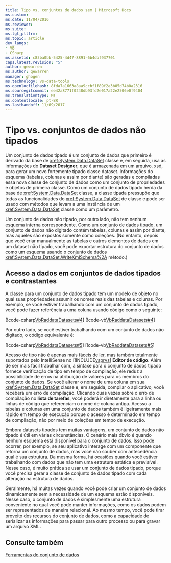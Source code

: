 ```yaml
---
title: Tipo vs. conjuntos de dados sem | Microsoft Docs
ms.custom: 
ms.date: 11/04/2016
ms.reviewer: 
ms.suite: 
ms.tgt_pltfrm: 
ms.topic: article
dev_langs:
- VB
- CSharp
ms.assetid: c83ba0bb-5425-4d47-8891-6b4dbf937701
caps.latest.revision: "5"
author: gewarren
ms.author: gewarren
manager: ghogen
ms.technology: vs-data-tools
ms.openlocfilehash: 8fda7a1663a8aa9ccbf1f89f2a3b05d74b0a2316
ms.sourcegitcommit: ee42a8771f0248db93fd2e017a22e2506e0f9404
ms.translationtype: MT
ms.contentlocale: pt-BR
ms.lasthandoff: 11/09/2017
---
```

# <a name="typed-vs-untyped-datasets"></a>Tipo vs. conjuntos de dados não tipados
Um conjunto de dados tipado é um conjunto de dados que primeiro é derivado da base de <xref:System.Data.DataSet> classe e, em seguida, usa as informações do **Dataset Designer**, que é armazenada em um arquivo. xsd, para gerar um novo fortemente tipado classe dataset. Informações do esquema (tabelas, colunas e assim por diante) são geradas e compiladas essa nova classe de conjunto de dados como um conjunto de propriedades e objetos de primeira classe. Como um conjunto de dados tipado herda da base de <xref:System.Data.DataSet> classe, a classe tipada pressupõe que todas as funcionalidades do <xref:System.Data.DataSet> de classe e pode ser usado com métodos que levam a uma instância de um <xref:System.Data.DataSet> classe como um parâmetro.  
  
 Um conjunto de dados não tipado, por outro lado, não tem nenhum esquema interna correspondente. Como um conjunto de dados tipado, um conjunto de dados não digitado contém tabelas, colunas e assim por diante, mas aqueles são expostos somente como coleções. (No entanto, depois que você criar manualmente as tabelas e outros elementos de dados em um dataset não tipado, você pode exportar estrutura do conjunto de dados como um esquema usando o conjunto de dados <xref:System.Data.DataSet.WriteXmlSchema%2A> método.)  
  
## <a name="contrasting-data-access-in-typed-and-untyped-datasets"></a>Acesso a dados em conjuntos de dados tipados e contrastantes  
 A classe para um conjunto de dados tipado tem um modelo de objeto no qual suas propriedades assumir os nomes reais das tabelas e colunas. Por exemplo, se você estiver trabalhando com um conjunto de dados tipado, você pode fazer referência a uma coluna usando código como o seguinte:  
  
 [!code-csharp[VbRaddataDatasets#4](../data-tools/codesnippet/CSharp/typed-vs-untyped-datasets_1.cs)]
 [!code-vb[VbRaddataDatasets#4](../data-tools/codesnippet/VisualBasic/typed-vs-untyped-datasets_1.vb)]  
  
 Por outro lado, se você estiver trabalhando com um conjunto de dados não digitado, o código equivalente é:  
  
 [!code-csharp[VbRaddataDatasets#5](../data-tools/codesnippet/CSharp/typed-vs-untyped-datasets_2.cs)]
 [!code-vb[VbRaddataDatasets#5](../data-tools/codesnippet/VisualBasic/typed-vs-untyped-datasets_2.vb)]  
  
 Acesso de tipo não é apenas mais fáceis de ler, mas também totalmente suportados pelo IntelliSense no [!INCLUDE[vsprvs](../code-quality/includes/vsprvs_md.md)] **Editor de código**. Além de ser mais fácil trabalhar com, a sintaxe para o conjunto de dados tipado fornece verificação de tipo em tempo de compilação, ele reduz a possibilidade de erros na atribuição de valores para os membros do conjunto de dados. Se você alterar o nome de uma coluna em sua <xref:System.Data.DataSet> classe e, em seguida, compilar o aplicativo, você receberá um erro de compilação. Clicando duas vezes sobre o erro de compilação no **lista de tarefas**, você poderá ir diretamente para a linha ou linhas de código que referenciam o nome de coluna antiga. Acesso a tabelas e colunas em uma conjunto de dados também é ligeiramente mais rápido em tempo de execução porque o acesso é determinado em tempo de compilação, não por meio de coleções em tempo de execução.  
  
 Embora datasets tipados tem muitas vantagens, um conjunto de dados não tipado é útil em várias circunstâncias. O cenário mais óbvio é quando nenhum esquema está disponível para o conjunto de dados. Isso pode ocorrer, por exemplo, se seu aplicativo interage com um componente que retorna um conjunto de dados, mas você não souber com antecedência qual é sua estrutura. Da mesma forma, há ocasiões quando você estiver trabalhando com dados que não tem uma estrutura estática e previsível. Nesse caso, é muito prática se usar um conjunto de dados tipado, porque você precisa gerar a classe de conjunto de dados tipado com cada alteração na estrutura de dados.  
  
 Geralmente, há muitas vezes quando você pode criar um conjunto de dados dinamicamente sem a necessidade de um esquema estão disponíveis. Nesse caso, o conjunto de dados é simplesmente uma estrutura conveniente no qual você pode manter informações, como os dados podem ser representados de maneira relacional. Ao mesmo tempo, você pode tirar proveito dos recursos do conjunto de dados, como a capacidade de serializar as informações para passar para outro processo ou para gravar um arquivo XML.

## <a name="see-also"></a>Consulte também
[Ferramentas do conjunto de dados](../data-tools/dataset-tools-in-visual-studio.md)